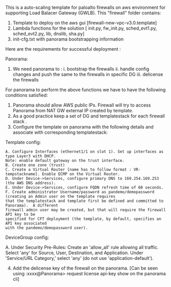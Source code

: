 This is a auto-scaling template for paloalto firewalls on aws environment for supporting Load Balacer Gateway (GWLB).
This "firewall" folder contains:
1. Template to deploy on the aws gui [firewall-new-vpc-v3.0.template]
2. Lambda functions for the solution [ init.py, fw_init.py, sched_evt1.py, sched_evt2.py, lib, dnslib, sha.py]
3. init-cfg.txt with panorama bootstrapping information

Here are the requirements for successful deployment :

Panorama:
1. We need panorama to :
	i. bootstrap the firewalls 
	ii. handle config changes and push the same to the firewalls in specific DG
	iii. delicense the firewalls

For panorama to perform the above functions we have to have the following conditions satisfied:

1. Panorama should allow AWS public IPs. Firewall will try to access Panorama from NAT GW external IP created by template. 
2. As a good practice keep a set of DG and templatestack for each firewall stack .
3. Configure the template on panorama with the following details and associate with corresponding templatestack:

Template config:

	A. Configure Interfaces (ethernet1/1 on slot 1). Set up interfaces as type Layer3 with DHCP.
   	Note: enable default gateway on the trust interface.
	B. Create one zone (trust)
	C. Create a Virtual Router [name has to follow format : VR-tempstackname]. Enable ECMP on the Virtual Router.
	D. Under Device->Services, configure primary DNS to 169.254.169.253 (the AWS DNS address).
	E. Under Device->Services, configure FQDN refresh time of 60 seconds.
	F. Create administrator Username/password as pandemo/demopassword (creating an Admin user on the template requires
	that the templatestack and template first be defined and committed to Panorama).  A different
	firewall admin user may be created, but that will require the firewall API key to be
	specified for CFT deployment (the template, by default, specifies an API key associated
	with the pandemo/demopassword user).
	
DeviceGroup config:

A. Under Security Pre-Rules: Create an 'allow_all' rule allowing all traffic.  Select 'any' for Source, User,
   Destination, and Application.  Under 'Service/URL Category,' select 'any' (do not use 'application-default').

4. Add the delicense key of the firewall on the panorama. [Can be seen using :xxxx@Panorama> request license api-key show  on the panorama cli]
